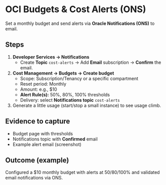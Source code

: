 # OCI Budgets & Cost Alerts (ONS)

Set a monthly budget and send alerts via **Oracle Notifications (ONS)** to email.

## Steps
1. **Developer Services → Notifications**
   - Create **Topic** `cost-alerts` → Add **Email** subscription → **Confirm** the email.
2. **Cost Management → Budgets → Create budget**
   - Scope: Subscription/Tenancy or a specific compartment
   - Reset period: Monthly
   - Amount: e.g., $10
   - **Alert Rule(s):** 50%, 80%, 100% thresholds
   - Delivery: select **Notifications topic** `cost-alerts`
3. Generate a little usage (start/stop a small instance) to see usage climb.

## Evidence to capture
- Budget page with thresholds
- Notifications topic with **Confirmed** email
- Example alert email (screenshot)

## Outcome (example)
Configured a $10 monthly budget with alerts at 50/80/100% and validated email notifications via ONS.
